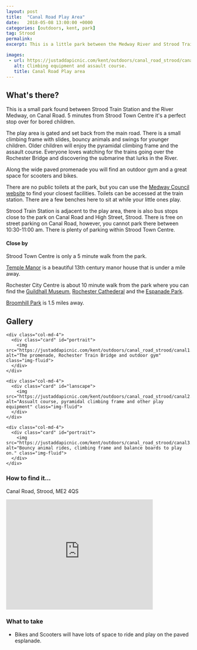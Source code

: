 ```yaml
---
layout: post
title:  "Canal Road Play Area"
date:   2018-05-08 13:00:00 +0000
categories: [outdoors, kent, park]
tag: Strood
permalink: 
excerpt: This is a little park between the Medway River and Strood Train Station. Some fab play equipment for young children, an outdoor gym and lovely views of Rochester.

images: 
 - url: https://justaddapicnic.com/kent/outdoors/canal_road_strood/canal2.jpg
   alt: Climbing equipment and assault course.
   title: Canal Road Play area
---
```


## What's there?
This is a small park found between Strood Train Station and the River Medway, on Canal Road. 5 minutes from Strood Town Centre it's a perfect stop over for bored children.

The play area is gated and set back from the main road.  There is a small climbing frame with slides, bouncy animals and swings for younger children.  Older children will enjoy the pyramidal climbing frame and the assault course.  Everyone loves watching for the trains going over the Rochester Bridge and discovering the submarine that lurks in the River.

Along the wide paved promenade you will find an outdoor gym and a great space for scooters and bikes.

There are no public toilets at the park, but you can use the [Medway Council website](http://www.medway.gov.uk/information/findmynearest.aspx?stype=36) to find your closest facilities.  Toilets can be accessed at the train station.  There are a few benches here to sit at while your little ones play.

Strood Train Station is adjacent to the play area, there is also bus stops close to the park on Canal Road and High Street, Strood. There is free on street parking on Canal Road, however, you cannot park there between 10:30-11:00 am.  There is plenty of parking within Strood Town Centre.

#### Close by
Strood Town Centre is only a 5 minute walk from the park.

[Temple Manor](/indoors/kent/museum/2018/09/17/temple-manor.html) is a beautiful 13th century manor house that is under a mile away.

Rochester City Centre is about 10 minute walk from the park where you can find the [Guildhall Museum](/indoors/kent/museum/2018/01/02/guildhall_museum.html), [Rochester Cathederal](/indoors/kent/cathedral/2018/02/21/rochester-cathedral.html) and the [Espanade Park](/outdoors/kent/park/2018/05/08/rochester-esplanade.html).

[Broomhill Park](/outdoors/kent/park/2018/05/08/broomhill.html) is 1.5 miles away.

## Gallery

<div class="container">

  <div class="row">

    <div class="col-md-4">
      <div class="card" id="portrait">
        <img src="https://justaddapicnic.com/kent/outdoors/canal_road_strood/canal1.jpg" alt="The promenade, Rochester Train Bridge and outdoor gym" class="img-fluid">
      </div> 
    </div>

    <div class="col-md-4">
      <div class="card" id="lanscape">
        <img src="https://justaddapicnic.com/kent/outdoors/canal_road_strood/canal2.jpg" alt="Assualt course, pyramidal climbing frame and other play equipment" class="img-fluid">
      </div>
    </div>

    <div class="col-md-4">
      <div class="card" id="portrait">
        <img src="https://justaddapicnic.com/kent/outdoors/canal_road_strood/canal3.jpg" alt="Bouncy animal rides, climbing frame and balance boards to play on." class="img-fluid">
      </div>
    </div>

  </div>      
</div>


### How to find it...
Canal Road, Strood, ME2 4QS

<iframe src="https://www.google.com/maps/embed?pb=!1m19!1m8!1m3!1d1244.736356486858!2d0.4997327999999999!3d51.3943684!3m2!1i1024!2i768!4f13.1!4m8!3e2!4m0!4m5!1s0x47d8cc5beb229ead%3A0xa8a8e356160efa84!2s17-21+Canal+Rd%2C+Rochester+ME2+4QS!3m2!1d51.3943863!2d0.500212!5e0!3m2!1sen!2suk!4v1525858086597" width="400" height="300" frameborder="0" style="border:0" allowfullscreen></iframe>

### What to take
* Bikes and Scooters will have lots of space to ride and play on the paved esplanade.

